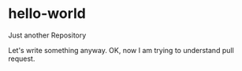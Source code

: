 # hello-world
Just another Repository

Let's write something anyway.
 OK, now I am trying to understand pull request.
